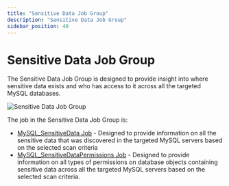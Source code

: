 ```yaml
---
title: "Sensitive Data Job Group"
description: "Sensitive Data Job Group"
sidebar_position: 40
---
```


# Sensitive Data Job Group

The Sensitive Data Job Group is designed to provide insight into where sensitive data exists and who
has access to it across all the targeted MySQL databases.

![Sensitive Data Job Group](/img/product_docs/accessanalyzer/12.0/solutions/databases/mysql/sensitivedata/sensitivedatajobgroup.webp)

The job in the Sensitive Data Job Group is:

- [MySQL_SensitiveData Job](/docs/accessanalyzer/12.0/solutions/databases/mysql/sensitivedata/mysql_sensitivedata.md) - Designed to provide information on all the
  sensitive data that was discovered in the targeted MySQL servers based on the selected scan
  criteria
- [MySQL_SensitiveDataPermissions Job](/docs/accessanalyzer/12.0/solutions/databases/mysql/sensitivedata/mysql_sensitivedatapermissions.md) - Designed to provide
  information on all types of permissions on database objects containing sensitive data across all
  the targeted MySQL servers based on the selected scan criteria.
